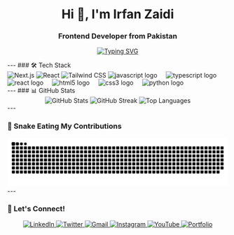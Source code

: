 
<h1 align="center">Hi 👋, I'm Irfan Zaidi</h1>
<h3 align="center">Frontend Developer from Pakistan</h3>
<p align="center">
  <a href="https://github.com/sirfanzaidi">
    <img src="https://readme-typing-svg.demolab.com?font=Fira+Code&pause=1000&color=00FF00&center=true&vCenter=true&width=435&lines=Turning+Ideas+into+Reality;Building+Modern+Web+Apps;Always+Learning+%26+Growing" alt="Typing SVG" />
  </a>
</p>
---
### 🛠️ Tech Stack
<div class="tech-icons">
  <img src="https://img.shields.io/badge/Next.js-000000?style=for-the-badge&logo=next.js&logoColor=white" alt="Next.js" />
  <img src="https://img.shields.io/badge/React-20232A?style=for-the-badge&logo=react&logoColor=61DAFB" alt="React" />
  <img src="https://img.shields.io/badge/Tailwind_CSS-38B2AC?style=for-the-badge&logo=tailwind-css&logoColor=white" 
  alt="Tailwind CSS" />
    <img src="https://cdn.jsdelivr.net/gh/devicons/devicon/icons/javascript/javascript-original.svg" height="30" alt="javascript logo"  />
  <img width="12" />
  <img src="https://cdn.jsdelivr.net/gh/devicons/devicon/icons/typescript/typescript-original.svg" height="30" alt="typescript logo"  />
  <img width="12" />
  <img src="https://cdn.jsdelivr.net/gh/devicons/devicon/icons/react/react-original.svg" height="30" alt="react logo"  />
  <img width="12" />
  <img src="https://cdn.jsdelivr.net/gh/devicons/devicon/icons/html5/html5-original.svg" height="30" alt="html5 logo"  />
  <img width="12" />
  <img src="https://cdn.jsdelivr.net/gh/devicons/devicon/icons/css3/css3-original.svg" height="30" alt="css3 logo"  />
  <img width="12" />
  <img src="https://cdn.jsdelivr.net/gh/devicons/devicon/icons/python/python-original.svg" height="30" alt="python logo"  />
  <img width="12" />

</div>
---
### 📊 GitHub Stats
<div align="center">
  <img src="https://github-readme-stats.vercel.app/api?username=sirfanzaidi&show_icons=true&theme=dark&hide_border=true&include_all_commits=true&count_private=true" alt="GitHub Stats" width="48%" />
  <img src="https://github-readme-streak-stats.herokuapp.com/?user=sirfanzaidi&theme=dark&hide_border=true" alt="GitHub Streak" width="48%" />
  <img src="https://github-readme-stats.vercel.app/api/top-langs/?username=sirfanzaidi&layout=compact&theme=dark&hide_border=true" alt="Top Languages" width="48%" />
</div>
---

### 🐍 Snake Eating My Contributions
<div align="center">
  <img src="https://raw.githubusercontent.com/Platane/snk/output/github-contribution-grid-snake.svg" alt="Snake Animation" />
</div>
---

### 💬 Let's Connect!
<p align="center">
  <a href="{linkedin}" target="_blank">
    <img src="https://img.shields.io/badge/LinkedIn-0077B5?style=for-the-badge&logo=linkedin&logoColor=white" alt="LinkedIn" />
  </a>
  <a href="{twitter}" target="_blank">
    <img src="https://img.shields.io/badge/Twitter-1DA1F2?style=for-the-badge&logo=twitter&logoColor=white" alt="Twitter" />
  </a>
  <a href="mailto:{gmail}" target="_blank">
    <img src="https://img.shields.io/badge/Gmail-D14836?style=for-the-badge&logo=gmail&logoColor=white" alt="Gmail" />
  </a>
  <a href="{instagram}" target="_blank">
    <img src="https://img.shields.io/badge/Instagram-E4405F?style=for-the-badge&logo=instagram&logoColor=white" alt="Instagram" />
  </a>
  <a href="{youtube}" target="_blank">
    <img src="https://img.shields.io/badge/YouTube-FF0000?style=for-the-badge&logo=youtube&logoColor=white" alt="YouTube" />
  </a>
  <a href="{portfolio}" target="_blank">
    <img src="https://img.shields.io/badge/Portfolio-000000?style=for-the-badge&logo=portfolio&logoColor=white" alt="Portfolio" />
  </a>
</p>
